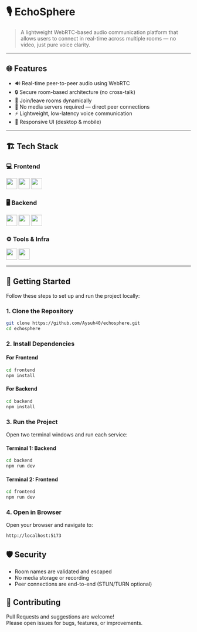 # 🎙️ EchoSphere

> A lightweight WebRTC-based audio communication platform that allows users to connect in real-time across multiple rooms — no video, just pure voice clarity.

---

## 🌐 Features

- 🔊 Real-time peer-to-peer audio using WebRTC
- 🔒 Secure room-based architecture (no cross-talk)
- 🔄 Join/leave rooms dynamically
- 🚫 No media servers required — direct peer connections
- ⚡ Lightweight, low-latency voice communication
- 📱 Responsive UI (desktop & mobile)

---

## 🏗️ Tech Stack

### 💻 Frontend  
<p align="left">
  <img src="https://cdn.jsdelivr.net/gh/devicons/devicon/icons/javascript/javascript-original.svg" width="30" />
  <img src="https://cdn.jsdelivr.net/gh/devicons/devicon/icons/react/react-original.svg" width="30" />
  <img src="https://www.vectorlogo.zone/logos/tailwindcss/tailwindcss-icon.svg" width="30" />
</p>

### 🖥️ Backend  
<p align="left">
  <img src="https://cdn.jsdelivr.net/gh/devicons/devicon/icons/nodejs/nodejs-original.svg" width="30" />
  <img src="https://cdn.jsdelivr.net/gh/devicons/devicon/icons/express/express-original.svg" width="30" />
  <img src="https://cdn.jsdelivr.net/gh/devicons/devicon/icons/socketio/socketio-original.svg" width="30" />
</p>

### ⚙️ Tools & Infra  
<p align="left">
  <img src="https://cdn.jsdelivr.net/gh/devicons/devicon/icons/git/git-original.svg" width="30" />
  <img src="https://cdn.jsdelivr.net/gh/devicons/devicon/icons/github/github-original.svg" width="30" />
</p>

---

## 🚀 Getting Started

Follow these steps to set up and run the project locally:

### 1. Clone the Repository

```bash
git clone https://github.com/Aysuh40/echosphere.git
cd echosphere
```

### 2. Install Dependencies

#### For Frontend

```bash
cd frontend
npm install
```

#### For Backend

```bash
cd backend
npm install
```

### 3. Run the Project

Open two terminal windows and run each service:

#### Terminal 1: Backend

```bash
cd backend
npm run dev
```

#### Terminal 2: Frontend

```bash
cd frontend
npm run dev
```

### 4. Open in Browser

Open your browser and navigate to:

```
http://localhost:5173
```

## 🛡️ Security

- Room names are validated and escaped
- No media storage or recording
- Peer connections are end-to-end (STUN/TURN optional)

## 🙌 Contributing

Pull Requests and suggestions are welcome!  
Please open issues for bugs, features, or improvements.
